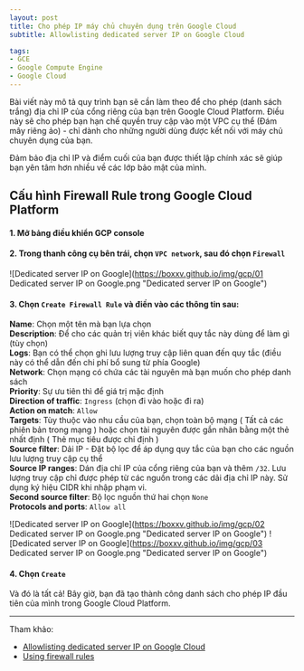 ```yaml
---
layout: post
title: Cho phép IP máy chủ chuyên dụng trên Google Cloud
subtitle: Allowlisting dedicated server IP on Google Cloud

tags:
- GCE
- Google Compute Engine
- Google Cloud
---
```


Bài viết này mô tả quy trình bạn sẽ cần làm theo để cho phép (danh sách trắng) địa chỉ IP của cổng riêng của bạn trên Google Cloud Platform. Điều này sẽ cho phép bạn hạn chế quyền truy cập vào một VPC cụ thể (Đám mây riêng ảo) - chỉ dành cho những người dùng được kết nối với máy chủ chuyên dụng của bạn.

Đảm bảo địa chỉ IP và điểm cuối của bạn được thiết lập chính xác sẽ giúp bạn yên tâm hơn nhiều về các lớp bảo mật của mình.

## Cấu hình Firewall Rule trong Google Cloud Platform

#### 1. Mở bảng điều khiển GCP console

#### 2. Trong thanh công cụ bên trái, chọn `VPC network`, sau đó chọn `Firewall`
![Dedicated server IP on Google](https://boxxv.github.io/img/gcp/01 Dedicated server IP on Google.png "Dedicated server IP on Google")

#### 3. Chọn `Create Firewall Rule` và điền vào các thông tin sau:

**Name**: Chọn một tên mà bạn lựa chọn  
**Description**: Để cho các quản trị viên khác biết quy tắc này dùng để làm gì (tùy chọn)  
**Logs**: Bạn có thể chọn ghi lưu lượng truy cập liên quan đến quy tắc (điều này có thể dẫn đến chi phí bổ sung từ phía Google)  
**Network**: Chọn mạng có chứa các tài nguyên mà bạn muốn cho phép danh sách  
**Priority**: Sự ưu tiên thì để giá trị mặc định  
**Direction of traffic**: `Ingress` (chọn đi vào hoặc đi ra)  
**Action on match**: `Allow`  
**Targets**: Tùy thuộc vào nhu cầu của bạn, chọn toàn bộ mạng ( Tất cả các phiên bản trong mạng ) hoặc chọn tài nguyên được gắn nhãn bằng một thẻ nhất định ( Thẻ mục tiêu được chỉ định )  
**Source filter**: Dải IP - Đặt bộ lọc để áp dụng quy tắc của bạn cho các nguồn lưu lượng truy cập cụ thể  
**Source IP ranges**: Dán địa chỉ IP của cổng riêng của bạn và thêm `/32`. Lưu lượng truy cập chỉ được phép từ các nguồn trong các dải địa chỉ IP này. Sử dụng ký hiệu CIDR khi nhập phạm vi.  
**Second source filter**: Bộ lọc nguồn thứ hai chọn `None`  
**Protocols and ports**: `Allow all`

![Dedicated server IP on Google](https://boxxv.github.io/img/gcp/02 Dedicated server IP on Google.png "Dedicated server IP on Google")
![Dedicated server IP on Google](https://boxxv.github.io/img/gcp/03 Dedicated server IP on Google.png "Dedicated server IP on Google")

#### 4. Chọn `Create`


Và đó là tất cả! Bây giờ, bạn đã tạo thành công danh sách cho phép IP đầu tiên của mình trong Google Cloud Platform.


-----
Tham khảo:
- [Allowlisting dedicated server IP on Google Cloud](https://help.nordlayer.com/hc/en-us/articles/360019722838-Allowlisting-dedicated-server-IP-on-Google-Cloud)
- [Using firewall rules](https://cloud.google.com/vpc/docs/using-firewalls)
